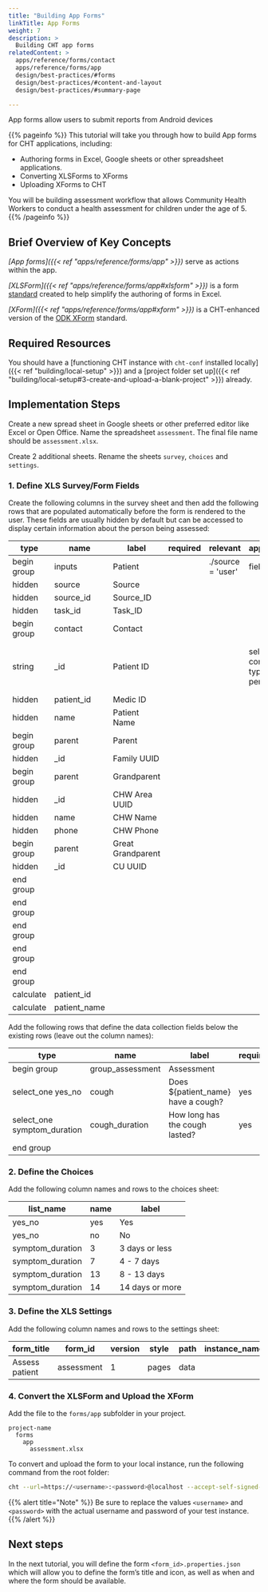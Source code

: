 ```yaml
---
title: "Building App Forms"
linkTitle: App Forms
weight: 7
description: >
  Building CHT app forms
relatedContent: >
  apps/reference/forms/contact
  apps/reference/forms/app
  design/best-practices/#forms
  design/best-practices/#content-and-layout
  design/best-practices/#summary-page

---
```


App forms allow users to submit reports from Android devices

{{% pageinfo %}}
This tutorial will take you through how to build App forms for CHT applications, including:

- Authoring forms in Excel, Google sheets or other spreadsheet applications.
- Converting XLSForms to XForms
- Uploading XForms to CHT

You will be building assessment workflow that allows Community Health Workers to conduct a health assessment for children under the age of 5.
{{% /pageinfo %}}

## Brief Overview of Key Concepts

*[App forms]({{< ref "apps/reference/forms/app" >}})* serve as actions within the app.

*[XLSForm]({{< ref "apps/reference/forms/app#xlsform" >}})* is a form [standard](http://xlsform.org/en/) created to help simplify the authoring of forms in Excel.

*[XForm]({{< ref "apps/reference/forms/app#xform" >}})* is a CHT-enhanced version of the [ODK XForm](https://getodk.github.io/xforms-spec/) standard.

## Required Resources

You should have a [functioning CHT instance with `cht-conf` installed locally]({{< ref "building/local-setup" >}}) and a [project folder set up]({{< ref "building/local-setup#3-create-and-upload-a-blank-project" >}}) already.

## Implementation Steps

Create a new spread sheet in Google sheets or other preferred editor like Excel or Open Office. Name the spreadsheet `assessment`. The final file name should be `assessment.xlsx`.

Create 2 additional sheets. Rename the sheets `survey`, `choices` and `settings`.

### 1. Define XLS Survey/Form Fields

Create the following columns in the survey sheet and then add the following rows that are populated automatically before the form is rendered to the user. These fields are usually hidden by default but can be accessed to display certain information about the person being assessed:

| type        | name            | label                       | required | relevant          | appearance | constraint | constraint_message  | calculation            | choice_filter  | hint                          | default |
|-------------| --------------- | --------------------------- | -------- | ----------------- |------------| ---------- | ------------------- | ---------------------- | -------------- | ----------------------------- | ------- |
| begin group | inputs          | Patient                     |          | ./source = 'user' | field-list |            |                     |                        |                |                               |         |
| hidden      | source          | Source                      |          |                   |            |            |                     |                        |                |                               | user    |
| hidden      | source_id       | Source_ID                   |          |                   |            |            |                     |                        |                |                               |         |
| hidden      | task_id       | Task_ID                   |          |                   |            |            |                     |                        |                |                               |         |
| begin group | contact         | Contact                     |          |                   |            |            |                     |                        |                |                               |         |
| string      | _id             | Patient ID                  |          |                   | select-contact type-person |            |                     |                        |                | Select a person from the list |         |
| hidden      | patient_id      | Medic ID                    |          |                   |            |            |                     |                        |                |                               |         |
| hidden      | name            | Patient Name                |          |                   |            |            |                     |                        |                |                               |         |
| begin group | parent          | Parent                      |          |                   |            |            |                     |                        |                |                               |         |
| hidden      | _id             | Family UUID                 |          |                   |            |            |                     |                        |                |                               |         |
| begin group | parent          | Grandparent                 |          |                   |            |            |                     |                        |                |                               |         |
| hidden      | _id             | CHW Area UUID               |          |                   |            |            |                     |                        |                |                               |         |
| hidden      | name            | CHW Name                    |          |                   |            |            |                     |                        |                |                               |         |
| hidden      | phone           | CHW Phone                   |          |                   |            |            |                     |                        |                |                               |         |
| begin group | parent          | Great Grandparent           |          |                   |            |            |                     |                        |                |                               |         |
| hidden      | _id             | CU UUID                     |          |                   |            |            |                     |                        |                |                               |         |
| end group   |                 |                             |          |                   |            |            |                     |                        |                |                               |         |
| end group   |                 |                             |          |                   |            |            |                     |                        |                |                               |         |
| end group   |                 |                             |          |                   |            |            |                     |                        |                |                               |         |
| end group   |                 |                             |          |                   |            |            |                     |                        |                |                               |         |
| end group   |                 |                             |          |                   |            |            |                     |                        |                |                               |         |
| calculate   | patient_id    |                             |          |                   |            |            |                     | ../inputs/contact/_id |                |                               |         |
| calculate   | patient_name    |                             |          |                   |            |            |                     | ../inputs/contact/name |                |                               |         |


Add the following rows that define the data collection fields below the existing rows (leave out the column names):

| type                          | name              | label                              | required | relevant            | appearance | constraint | constraint_message  | calculation | choice_filter  | hint | default |
| ----------------------------- | ----------------- | ---------------------------------- | -------- | ------------------- | ---------- | ---------- | ------------------- | ----------- | -------------- | ---- | ------- |
| begin group                   | group_assessment  | Assessment                         |          |                     |            |            |                     |             |                |      |         |
| select_one yes_no             | cough             | Does ${patient_name} have a cough? | yes      |                     |            |            |                     |             |                |      |         |
| select_one symptom_duration   | cough_duration    | How long has the cough lasted?     | yes      | ${cough} = 'yes'    |            |            |                     |             |                |      |         |
| end group                     |                   |                                    |          |                     |            |            |                     |             |                |      |         |

### 2. Define the Choices

Add the following column names and rows to the choices sheet:

| list_name         | name | label           |
| ----------------- | ---- | --------------- |
| yes_no            | yes  | Yes             |
| yes_no            | no   | No              |
| symptom_duration  | 3    | 3 days or less  |
| symptom_duration  | 7    | 4 - 7 days      |
| symptom_duration  | 13   | 8 - 13 days     |
| symptom_duration  | 14   | 14 days or more |

### 3. Define the XLS Settings

Add the following column names and rows to the settings sheet:

| form_title     | form_id    | version | style | path | instance_name  | default_language  |
| -------------- | ---------- | ------- | ----- | ---- | -------------- | ----------------- |
| Assess patient | assessment | 1       | pages | data |                | en                |

### 4. Convert the XLSForm and Upload the XForm

Add the file to the `forms/app` subfolder in your project.

```text
project-name
  forms
    app
      assessment.xlsx
```

To convert and upload the form to your local instance, run the following command from the root folder:

```zsh
cht --url=https://<username>:<password>@localhost --accept-self-signed-certs convert-app-forms upload-app-forms -- assessment
```

{{% alert title="Note" %}} Be sure to replace the values `<username>` and `<password>` with the actual username and password of your test instance. {{% /alert %}}

## Next steps

In the next tutorial, you will define the form `<form_id>.properties.json` which will allow you to define the form’s title and icon, as well as when and where the form should be available.
